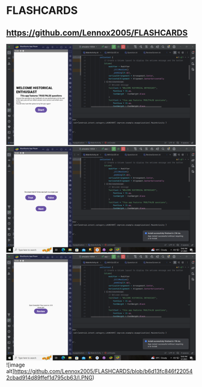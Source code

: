 # FLASHCARDS
## https://github.com/Lennox2005/FLASHCARDS
![image alt](https://github.com/Lennox2005/FLASHCARDS/blob/2de0f98ce782107313bcc8d4fb02ca87881bd45e/y.PNG)
![imaage alt](https://github.com/Lennox2005/FLASHCARDS/blob/329a01204de757c911fbd1c72db08d572ff15fb3/Capture.PNG)
![image alt](https://github.com/Lennox2005/FLASHCARDS/blob/4dbde934b0d7b2fb43deec1d978de492d2031125/h.PNG)
![image alt]https://github.com/Lennox2005/FLASHCARDS/blob/b6d13fc846f220542cbad914d89ffef1d795cb63/l.PNG)
